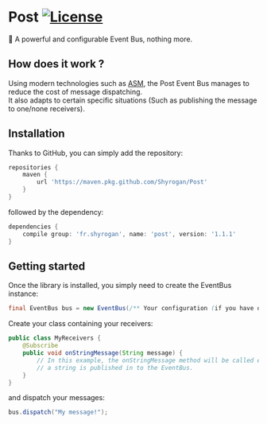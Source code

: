 [license-badge]: https://img.shields.io/github/license/Shyrogan/Post.svg

# Post [![License][license-badge]](/LICENSE)

🚀 A powerful and configurable Event Bus, nothing more.

 ## How does it work ?

Using modern technologies such as [ASM](https://asm.ow2.io/),
the Post Event Bus manages to reduce the cost of message dispatching.  
It also adapts to certain specific situations (Such as publishing the message to one/none receivers).

 ## Installation

Thanks to GitHub, you can simply add the repository:
````groovy
repositories {
    maven {
        url 'https://maven.pkg.github.com/Shyrogan/Post'
    }
}
````
followed by the dependency:
````groovy
dependencies {
    compile group: 'fr.shyrogan', name: 'post', version: '1.1.1'
}
````

 ## Getting started

Once the library is installed, you simply need to create the EventBus instance:
````java
final EventBus bus = new EventBus(/** Your configuration (if you have one) goes here**/);
````
Create your class containing your receivers:
````java
public class MyReceivers {
    @Subscribe
    public void onStringMessage(String message) {
        // In this example, the onStringMessage method will be called everytime
        // a string is published in to the EventBus.
    }
}
````
and dispatch your messages:
````java
bus.dispatch("My message!");
````